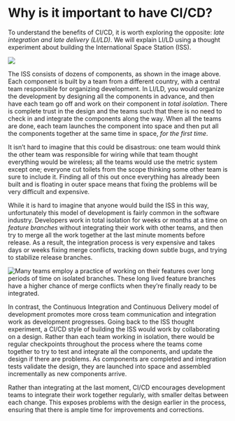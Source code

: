 # Why is it important to have CI/CD?

To understand the benefits of CI/CD, it is worth exploring the opposite: _late integration and late delivery (LI/LD)_.
We will explain LI/LD using a thought experiment about building the International Space Station (ISS).

![](/img/guides/pipelines/production-grade-ci-cd-setup-for-apps-and-infrastructure-code/iss-components.png)

The ISS consists of dozens of components, as shown in the image above. Each component is built by a team from a
different country, with a central team responsible for organizing development. In LI/LD,
you would organize the development by designing all the components in advance, and then have each team go
off and work on their component in _total isolation_. There is complete trust in the design and the teams such that
there is no need to check in and integrate the components along the way. When all the teams are done, each team launches
the component into space and then put all the components together at the same time in space, _for the first time_.

It isn’t hard to imagine that this could be disastrous: one team would think the other team was responsible for wiring
while that team thought everything would be wireless; all the teams would use the metric system except one; everyone cut
toilets from the scope thinking some other team is sure to include it. Finding all of this out once everything has
already been built and is floating in outer space means that fixing the problems will be very difficult and expensive.

While it is hard to imagine that anyone would build the ISS in this way, unfortunately this model of development is
fairly common in the software industry. Developers work in total isolation for weeks or months at a time on _feature
branches_ without integrating their work with other teams, and then try to merge all the work together at the last
minute moments before release. As a result, the integration process is very expensive and takes days or weeks fixing merge
conflicts, tracking down subtle bugs, and trying to stabilize release branches.

![Many teams employ a practice of working on their features over long periods of time on isolated branches. These long lived feature branches have a higher chance of merge conflicts when they’re finally ready to be integrated.](/img/guides/pipelines/production-grade-ci-cd-setup-for-apps-and-infrastructure-code/feature-branch-merge-conflict.png)

In contrast, the Continuous Integration and Continuous Delivery model of development promotes more cross team
communication and integration work as development progresses. Going back to the ISS thought experiment, a CI/CD style of
building the ISS would work by collaborating on a design. Rather than each team working in isolation, there
would be regular checkpoints throughout the process where the teams come together to try to test and integrate all the
components, and update the design if there are problems. As components are completed and integration tests validate the
design, they are launched into space and assembled incrementally as new components arrive.

Rather than integrating at the last moment, CI/CD encourages development teams to integrate their work together
regularly, with smaller deltas between each change. This exposes problems with the design earlier in the process,
ensuring that there is ample time for improvements and corrections.


<!-- ##DOCS-SOURCER-START
{"sourcePlugin":"Local File Copier","hash":"ea094784a09ffdc721707cf36d4b1877"}
##DOCS-SOURCER-END -->
